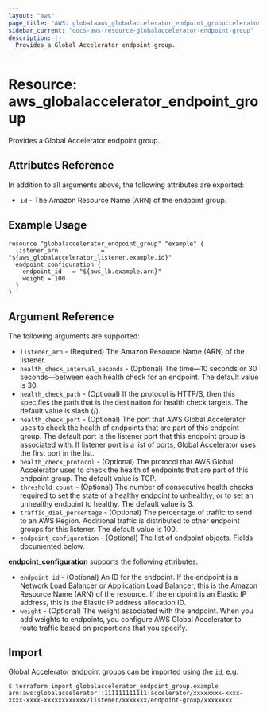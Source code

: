 ```yaml
---
layout: "aws"
page_title: "AWS: globalaaws_globalaccelerator_endpoint_groupccelerator_endpoint_group"
sidebar_current: "docs-aws-resource-globalaccelerator-endpoint-group"
description: |-
  Provides a Global Accelerator endpoint group.
---
```


# Resource: aws_globalaccelerator_endpoint_group

Provides a Global Accelerator endpoint group.

## Attributes Reference

In addition to all arguments above, the following attributes are exported:

* `id` - The Amazon Resource Name (ARN) of the endpoint group.

## Example Usage

```hcl
resource "globalaccelerator_endpoint_group" "example" {
  listener_arn            = "${aws_globalaccelerator_listener.example.id}"
  endpoint_configuration {
    endpoint_id   = "${aws_lb.example.arn}"
    weight = 100
  }
}
```

## Argument Reference

The following arguments are supported:

* `listener_arn` - (Required) The Amazon Resource Name (ARN) of the listener.
* `health_check_interval_seconds` - (Optional) The time—10 seconds or 30 seconds—between each health check for an endpoint. The default value is 30.
* `health_check_path` - (Optional) If the protocol is HTTP/S, then this specifies the path that is the destination for health check targets. The default value is slash (/).
* `health_check_port` - (Optional) The port that AWS Global Accelerator uses to check the health of endpoints that are part of this endpoint group. The default port is the listener port that this endpoint group is associated with. If listener port is a list of ports, Global Accelerator uses the first port in the list.
* `health_check_protocol` - (Optional) The protocol that AWS Global Accelerator uses to check the health of endpoints that are part of this endpoint group. The default value is TCP.
* `threshold_count` - (Optional) The number of consecutive health checks required to set the state of a healthy endpoint to unhealthy, or to set an unhealthy endpoint to healthy. The default value is 3.
* `traffic_dial_percentage` - (Optional) The percentage of traffic to send to an AWS Region. Additional traffic is distributed to other endpoint groups for this listener. The default value is 100.
* `endpoint_configuration` - (Optional) The list of endpoint objects. Fields documented below.

**endpoint_configuration** supports the following attributes:

* `endpoint_id` - (Optional) An ID for the endpoint. If the endpoint is a Network Load Balancer or Application Load Balancer, this is the Amazon Resource Name (ARN) of the resource. If the endpoint is an Elastic IP address, this is the Elastic IP address allocation ID.
* `weight` - (Optional) The weight associated with the endpoint. When you add weights to endpoints, you configure AWS Global Accelerator to route traffic based on proportions that you specify. 

## Import

Global Accelerator endpoint groups can be imported using the `id`, e.g.

```
$ terraform import globalaccelerator_endpoint_group.example arn:aws:globalaccelerator::111111111111:accelerator/xxxxxxxx-xxxx-xxxx-xxxx-xxxxxxxxxxxx/listener/xxxxxxx/endpoint-group/xxxxxxxx
```
